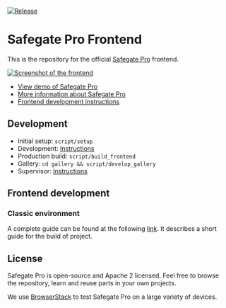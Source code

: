 [![Release](https://github.com/claret-srl/frontend/actions/workflows/release.yaml/badge.svg)](https://github.com/claret-srl/frontend/actions/workflows/release.yaml)

# Safegate Pro Frontend

This is the repository for the official [Safegate Pro](https://home-assistant.io) frontend.

[![Screenshot of the frontend](https://raw.githubusercontent.com/home-assistant/home-assistant-polymer/master/docs/screenshot.png)](https://demo.home-assistant.io/)

- [View demo of Safegate Pro](https://demo.home-assistant.io/)
- [More information about Safegate Pro](https://home-assistant.io)
- [Frontend development instructions](https://developers.home-assistant.io/docs/frontend/development/)

## Development

- Initial setup: `script/setup`
- Development: [Instructions](https://developers.home-assistant.io/docs/frontend/development/)
- Production build: `script/build_frontend`
- Gallery: `cd gallery && script/develop_gallery`
- Supervisor: [Instructions](https://developers.home-assistant.io/docs/supervisor/developing)

## Frontend development

### Classic environment

A complete guide can be found at the following [link](https://www.home-assistant.io/developers/frontend/). It describes a short guide for the build of project.

## License

Safegate Pro is open-source and Apache 2 licensed. Feel free to browse the repository, learn and reuse parts in your own projects.

We use [BrowserStack](https://www.browserstack.com) to test Safegate Pro on a large variety of devices.
